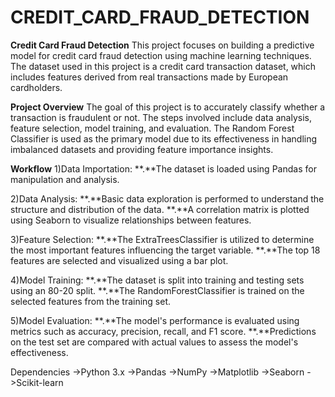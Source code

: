 # CREDIT_CARD_FRAUD_DETECTION

**Credit Card Fraud Detection**
This project focuses on building a predictive model for credit card fraud detection using machine learning techniques. The dataset used in this project is a credit card transaction dataset, which includes features derived from real transactions made by European cardholders.

**Project Overview**
The goal of this project is to accurately classify whether a transaction is fraudulent or not. The steps involved include data analysis, feature selection, model training, and evaluation. The Random Forest Classifier is used as the primary model due to its effectiveness in handling imbalanced datasets and providing feature importance insights.

**Workflow**
1)Data Importation:
**.**The dataset is loaded using Pandas for manipulation and analysis.

2)Data Analysis:
**.**Basic data exploration is performed to understand the structure and distribution of the data.
**.**A correlation matrix is plotted using Seaborn to visualize relationships between features.

3)Feature Selection:
**.**The ExtraTreesClassifier is utilized to determine the most important features influencing the target variable.
**.**The top 18 features are selected and visualized using a bar plot.

4)Model Training:
**.**The dataset is split into training and testing sets using an 80-20 split.
**.**The RandomForestClassifier is trained on the selected features from the training set.

5)Model Evaluation:
**.**The model's performance is evaluated using metrics such as accuracy, precision, recall, and F1 score.
**.**Predictions on the test set are compared with actual values to assess the model's effectiveness.

Dependencies
->Python 3.x
->Pandas
->NumPy
->Matplotlib
->Seaborn
->Scikit-learn
